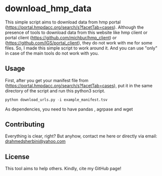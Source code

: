 # download_hmp_data

This simple script aims to download data from hmp portal (https://portal.hmpdacc.org/search/s?facetTab=cases). Although the presence of tools to download data from this website like hmp client or portal client (https://github.com/michbur/hmp_client) or (https://github.com/IGS/portal_client), they do not work with me for some files. So, I made this simple script to work around it. And you can use "only" in case of the main tools do not work with you.

## Usage

First, after you get your manifest file from (https://portal.hmpdacc.org/search/s?facetTab=cases), put it in the same directory of the script and run this python3 script.

```python
python download_urls.py -i example_manifest.tsv

```
As dependencies, you need to have 
pandas , agrpase and wget
## Contributing
Everything is clear, right? But anyhow, contact me here or directly via email: drahmedsherbini@yahoo.com
## License
This tool aims to help others. Kindly, cite my GitHub page!
